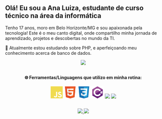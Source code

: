 <link rel="stylesheet" href="https://cdn.jsdelivr.net/gh/devicons/devicon@v2.15.1/devicon.min.css">

## Olá! Eu sou a Ana Luiza, estudante de curso técnico na área da informática

<p>Tenho 17 anos, moro em Belo Horizonte/MG e sou apaixonada pela tecnologia! Este é o meu canto digital, onde compartilho minha jornada de aprendizado, projetos e descobertas no mundo da TI.</p>

<p>📖 Atualmente estou estudando sobre PHP, e aperfeiçoando meu conhecimento acerca de banco de dados.</p>

<p align="center">
<img width="200px" src="https://media1.tenor.com/m/YUzRkMOL-3EAAAAC/programming-computer-frog.gif"></img>
</p>

##

<h4 align="center">🌐 Ferramentas/Linguagens que utilizo em minha rotina: </h4>

<p align="center">
<code><img width="40px" src="https://raw.githubusercontent.com/devicons/devicon/master/icons/javascript/javascript-plain.svg" title = "JAVASCRIPT"/></code>
<code><img width="40px" src="https://raw.githubusercontent.com/devicons/devicon/master/icons/html5/html5-original.svg" title = "HTML5"/></code>
<code><img width="40px" src="https://raw.githubusercontent.com/devicons/devicon/master/icons/css3/css3-original.svg" title = "CSS"/></code>
<code><img width="40px" src="https://raw.githubusercontent.com/devicons/devicon/master/icons/csharp/csharp-original.svg" title = "C#"/></code>
<code><img width="40px" src="https://cdn.jsdelivr.net/gh/devicons/devicon/icons/mysql/mysql-original.svg"/></code>
<code><img width="40px" src="https://cdn.jsdelivr.net/gh/devicons/devicon/icons/php/php-original.svg" /></code>
</p>

##

<p align="center">
<a href="https://github.com/delacerdaq">

<img height="170em" src="https://github-readme-stats-eight-theta.vercel.app/api?username=delacerdaq&show_icons=true&theme=midnight-purple&include_all_commits=true&count_private=true"/>
<img height="170em" src="https://github-readme-stats-eight-theta.vercel.app/api/top-langs/?username=delacerdaq&layout=compact&langs_count=8&theme=midnight-purple"/>
</a>
</p>

##



